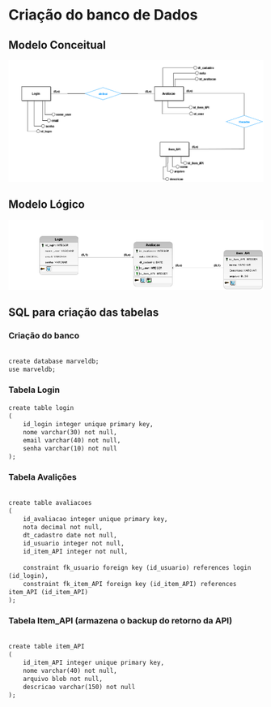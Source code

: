 # Criação do banco de Dados

## Modelo Conceitual
<img src="https://github.com/JenniferDominique/Marvel_App/blob/server-database/assets/Modelo_Conceitual_DB.png" alt="modelo conceitual">

## Modelo Lógico
<img src="https://github.com/JenniferDominique/Marvel_App/blob/server-database/assets/Modelo_Logico_DB.png" alt="modelo lógico">

## SQL para criação das tabelas

### Criação do banco
```

create database marveldb;
use marveldb;

```

### Tabela Login
```
create table login
(
	id_login integer unique primary key, 
    nome varchar(30) not null,
    email varchar(40) not null,
    senha varchar(10) not null
);

```

### Tabela Avalições
```

create table avaliacoes
(
	id_avaliacao integer unique primary key, 
    nota decimal not null,
    dt_cadastro date not null,
    id_usuario integer not null,
    id_item_API integer not null,
    
    constraint fk_usuario foreign key (id_usuario) references login (id_login),
    constraint fk_item_API foreign key (id_item_API) references item_API (id_item_API)
);
```

### Tabela Item_API (armazena o backup do retorno da API)
```

create table item_API
(
	id_item_API integer unique primary key, 
    nome varchar(40) not null,
    arquivo blob not null,
    descricao varchar(150) not null
);

```
